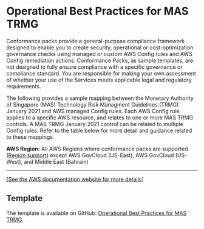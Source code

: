 # Operational Best Practices for MAS TRMG<a name="operational-best-practices-for-mas-trmg"></a>

Conformance packs provide a general\-purpose compliance framework designed to enable you to create security, operational or cost\-optimization governance checks using managed or custom AWS Config rules and AWS Config remediation actions\. Conformance Packs, as sample templates, are not designed to fully ensure compliance with a specific governance or compliance standard\. You are responsible for making your own assessment of whether your use of the Services meets applicable legal and regulatory requirements\.

The following provides a sample mapping between the Monetary Authority of Singapore \(MAS\) Technology Risk Managment Guidelines \(TRMG\) January 2021 and AWS managed Config rules\. Each AWS Config rule applies to a specific AWS resource, and relates to one or more MAS TRMG controls\. A MAS TRMG January 2021 control can be related to multiple Config rules\. Refer to the table below for more detail and guidance related to these mappings\.

**AWS Region:** All AWS Regions where conformance packs are supported \([Region support](https://docs.aws.amazon.com/config/latest/developerguide/conformance-packs.html#conformance-packs-regions)\) except AWS GovCloud \(US\-East\), AWS GovCloud \(US\-West\), and Middle East \(Bahrain\)


****  
[\[See the AWS documentation website for more details\]](http://docs.aws.amazon.com/config/latest/developerguide/operational-best-practices-for-mas-trmg.html)

## Template<a name="mas_trmg-conformance-pack-sample"></a>

The template is available on GitHub: [Operational Best Practices for MAS TRMG](https://github.com/awslabs/aws-config-rules/blob/master/aws-config-conformance-packs/Operational-Best-Practices-for-MAS-TRMG.yaml)\.